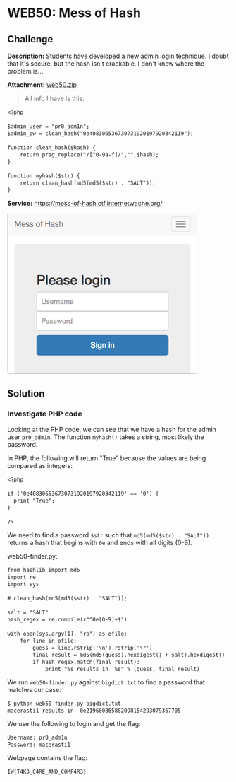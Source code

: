 # WEB50: Mess of Hash

## Challenge
**Description:** Students have developed a new admin login technique. I doubt that it's secure, but the hash isn't crackable. I don't know where the problem is...

**Attachment:** [web50.zip](https://ctf.internetwache.org/files/web50.zip)

> All info I have is this:

```
<?php

$admin_user = "pr0_adm1n";
$admin_pw = clean_hash("0e408306536730731920197920342119");

function clean_hash($hash) {
    return preg_replace("/[^0-9a-f]/","",$hash);
}

function myhash($str) {
    return clean_hash(md5(md5($str) . "SALT"));
}

```

**Service:** https://mess-of-hash.ctf.internetwache.org/

![](web50.png)

## Solution

### Investigate PHP code
Looking at the PHP code, we can see that we have a hash for the admin user ``pr0_adm1n``. The function ``myhash()`` takes a string, most likely the password. 

In PHP, the following will return "True" because the values are being compared as integers:

```
<?php

if ('0e408306536730731920197920342119' == '0') {
  print "True";
}

?>
```

We need to find a password ``$str`` such that ``md5(md5($str) . "SALT"))`` returns a hash that begins with ``0e`` and ends with all digits (0-9).

web50-finder.py:

```
from hashlib import md5
import re
import sys

# clean_hash(md5(md5($str) . "SALT"));

salt = "SALT"
hash_regex = re.compile(r"^0e[0-9]+$")

with open(sys.argv[1], "rb") as ofile:
    for line in ofile:
        guess = line.rstrip('\n').rstrip('\r')
        final_result = md5(md5(guess).hexdigest() + salt).hexdigest()
        if hash_regex.match(final_result):
            print "%s results in  %s" % (guess, final_result)
```

We run ``web50-finder.py`` against ``bigdict.txt`` to find a password that matches our case:

```
$ python web50-finder.py bigdict.txt
macerasti1 results in  0e219660865882098154293079367705
```

We use the following to login and get the flag:

```
Username: pr0_adm1n
Password: macerasti1
```

Webpage contains the flag: 

```
IW{T4K3_C4RE_AND_C0MP4R3}
```
